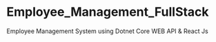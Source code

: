 # Employee_Management_FullStack
Employee Management System using Dotnet Core WEB API &amp; React Js
